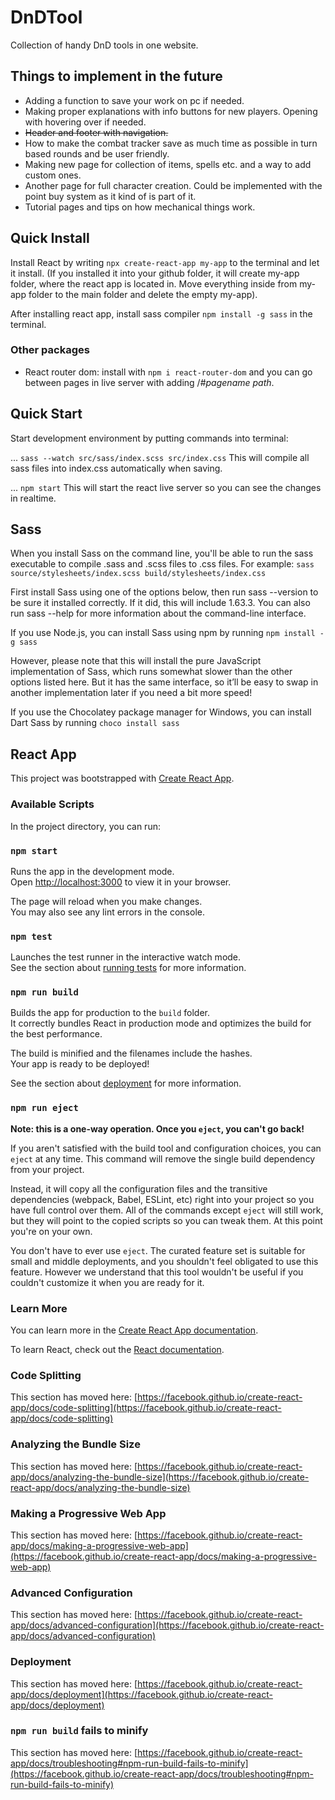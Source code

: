 # DnDTool

Collection of handy DnD tools in one website.

## Things to implement in the future

* Adding a function to save your work on pc if needed.
* Making proper explanations with info buttons for new players. Opening with hovering over if needed.
* ~~Header and footer with navigation.~~
* How to make the combat tracker save as much time as possible in turn based rounds and be user friendly.
* Making new page for collection of items, spells etc. and a way to add custom ones.
* Another page for full character creation. Could be implemented with the point buy system as it kind of is part of it.
* Tutorial pages and tips on how mechanical things work.

## Quick Install

Install React by writing `npx create-react-app my-app` to the terminal and let it install. (If you installed it into your github folder, it will create my-app folder, where the react app is located in. Move everything inside from my-app folder to the main folder and delete the empty my-app).

After installing react app, install sass compiler `npm install -g sass` in the terminal.

### Other packages

* React router dom: install with ```npm i react-router-dom``` and you can go between pages in live server with adding /#*pagename path*.

## Quick Start

Start development environment by putting commands into terminal:

... `sass --watch src/sass/index.scss src/index.css`
This will compile all sass files into index.css automatically when saving.

... `npm start`
This will start the react live server so you can see the changes in realtime.

## Sass

When you install Sass on the command line, you'll be able to run the sass executable to compile .sass and .scss files to .css files. For example:
`sass source/stylesheets/index.scss build/stylesheets/index.css`

First install Sass using one of the options below, then run sass --version to be sure it installed correctly. If it did, this will include 1.63.3. You can also run sass --help for more information about the command-line interface.

If you use Node.js, you can install Sass using npm by running
`npm install -g sass`

However, please note that this will install the pure JavaScript implementation of Sass, which runs somewhat slower than the other options listed here. But it has the same interface, so it’ll be easy to swap in another implementation later if you need a bit more speed!

If you use the Chocolatey package manager for Windows, you can install Dart Sass by running
`choco install sass`

## React App

This project was bootstrapped with [Create React App](https://github.com/facebook/create-react-app).

### Available Scripts

In the project directory, you can run:

### `npm start`

Runs the app in the development mode.\
Open [http://localhost:3000](http://localhost:3000) to view it in your browser.

The page will reload when you make changes.\
You may also see any lint errors in the console.

### `npm test`

Launches the test runner in the interactive watch mode.\
See the section about [running tests](https://facebook.github.io/create-react-app/docs/running-tests) for more information.

### `npm run build`

Builds the app for production to the `build` folder.\
It correctly bundles React in production mode and optimizes the build for the best performance.

The build is minified and the filenames include the hashes.\
Your app is ready to be deployed!

See the section about [deployment](https://facebook.github.io/create-react-app/docs/deployment) for more information.

### `npm run eject`

**Note: this is a one-way operation. Once you `eject`, you can't go back!**

If you aren't satisfied with the build tool and configuration choices, you can `eject` at any time. This command will remove the single build dependency from your project.

Instead, it will copy all the configuration files and the transitive dependencies (webpack, Babel, ESLint, etc) right into your project so you have full control over them. All of the commands except `eject` will still work, but they will point to the copied scripts so you can tweak them. At this point you're on your own.

You don't have to ever use `eject`. The curated feature set is suitable for small and middle deployments, and you shouldn't feel obligated to use this feature. However we understand that this tool wouldn't be useful if you couldn't customize it when you are ready for it.

### Learn More

You can learn more in the [Create React App documentation](https://facebook.github.io/create-react-app/docs/getting-started).

To learn React, check out the [React documentation](https://reactjs.org/).

### Code Splitting

This section has moved here: [https://facebook.github.io/create-react-app/docs/code-splitting](https://facebook.github.io/create-react-app/docs/code-splitting)

### Analyzing the Bundle Size

This section has moved here: [https://facebook.github.io/create-react-app/docs/analyzing-the-bundle-size](https://facebook.github.io/create-react-app/docs/analyzing-the-bundle-size)

### Making a Progressive Web App

This section has moved here: [https://facebook.github.io/create-react-app/docs/making-a-progressive-web-app](https://facebook.github.io/create-react-app/docs/making-a-progressive-web-app)

### Advanced Configuration

This section has moved here: [https://facebook.github.io/create-react-app/docs/advanced-configuration](https://facebook.github.io/create-react-app/docs/advanced-configuration)

### Deployment

This section has moved here: [https://facebook.github.io/create-react-app/docs/deployment](https://facebook.github.io/create-react-app/docs/deployment)

### `npm run build` fails to minify

This section has moved here: [https://facebook.github.io/create-react-app/docs/troubleshooting#npm-run-build-fails-to-minify](https://facebook.github.io/create-react-app/docs/troubleshooting#npm-run-build-fails-to-minify)
